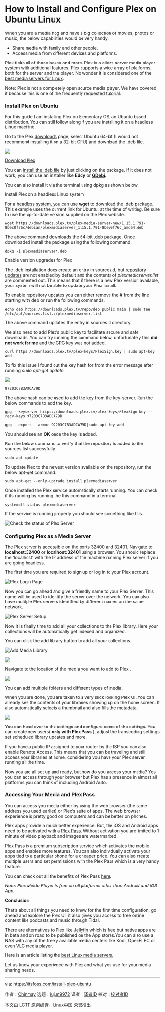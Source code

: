 [#]: collector: (lujun9972)
[#]: translator: ( )
[#]: reviewer: ( )
[#]: publisher: ( )
[#]: url: ( )
[#]: subject: (How to Install and Configure Plex on Ubuntu Linux)
[#]: via: (https://itsfoss.com/install-plex-ubuntu)
[#]: author: (Chinmay https://itsfoss.com/author/chinmay/)

How to Install and Configure Plex on Ubuntu Linux
======

When you are a media hog and have a big collection of movies, photos or music, the below capabilities would be very handy.

  * Share media with family and other people.
  * Access media from different devices and platforms.



Plex ticks all of those boxes and more. Plex is a client-server media player system with additional features. Plex supports a wide array of platforms, both for the server and the player. No wonder it is considered one of the [best media servers for Linux][1].

Note: Plex is not a completely open source media player. We have covered it because this is one of the frequently [requested tutorial][2].

### Install Plex on Ubuntu

For this guide I am installing Plex on Elementary OS, an Ubuntu based distribution. You can still follow along if you are installing it on a headless Linux machine.

Go to the Plex [downloads][3] page, select Ubuntu 64-bit (I would not recommend installing it on a 32-bit CPU) and download the .deb file.

![][4]

[Download Plex][3]

You can [install the .deb file][5] by just clicking on the package. If it does not work, you can use an installer like **Eddy** or **[GDebi][6].**

You can also install it via the terminal using dpkg as shown below.

Install Plex on a headless Linux system

For a [headless system][7], you can use **wget** to download the .deb package. This example uses the current link for Ubuntu, at the time of writing. Be sure to use the up-to-date version supplied on the Plex website.

```
wget https://downloads.plex.tv/plex-media-server-new/1.15.1.791-8bec0f76c/debian/plexmediaserver_1.15.1.791-8bec0f76c_amd64.deb
```

The above command downloads the 64-bit .deb package. Once downloaded install the package using the following command.

```
dpkg -i plexmediaserver*.deb
```

Enable version upgrades for Plex

The .deb installation does create an entry in sources.d, but [repository updates][8] are not enabled by default and the contents of _plexmediaserver.list_ are commented out. This means that if there is a new Plex version available, your system will not be able to update your Plex install.

To enable repository updates you can either remove the # from the line starting with deb or run the following commands.

```
echo deb https://downloads.plex.tv/repo/deb public main | sudo tee /etc/apt/sources.list.d/plexmediaserver.list
```

The above command updates the entry in sources.d directory.

We also need to add Plex’s public key to facilitate secure and safe downloads. You can try running the command below, unfortunately this **did not work for me** and the [GPG][9] key was not added.

```
curl https://downloads.plex.tv/plex-keys/PlexSign.key | sudo apt-key add -
```

To fix this issue I found out the key hash for from the error message after running _sudo apt-get update._

![][10]

```
97203C7B3ADCA79D
```

The above hash can be used to add the key from the key-server. Run the below commands to add the key.

```
gpg --keyserver https://downloads.plex.tv/plex-keys/PlexSign.key --recv-keys 97203C7B3ADCA79D
```

```
gpg --export --armor 97203C7B3ADCA79D|sudo apt-key add -
```

You should see an **OK** once the key is added.

Run the below command to verify that the repository is added to the sources list successfully.

```
sudo apt update
```

To update Plex to the newest version available on the repository, run the below [apt-get command][11].

```
sudo apt-get --only-upgrade install plexmediaserver
```

Once installed the Plex service automatically starts running. You can check if its running by running the this command in a terminal.

```
systemctl status plexmediaserver
```

If the service is running properly you should see something like this.

![Check the status of Plex Server][12]

### Configuring Plex as a Media Server

The Plex server is accessible on the ports 32400 and 32401. Navigate to **localhost:32400** or **localhost:32401** using a browser. You should replace the ‘localhost’ with the IP address of the machine running Plex server if you are going headless.

The first time you are required to sign up or log in to your Plex account.

![Plex Login Page][13]

Now you can go ahead and give a friendly name to your Plex Server. This name will be used to identify the server over the network. You can also have multiple Plex servers identified by different names on the same network.

![Plex Server Setup][14]

Now it is finally time to add all your collections to the Plex library. Here your collections will be automatically get indexed and organized.

You can click the add library button to add all your collections.

![Add Media Library][15]

![][16]

Navigate to the location of the media you want to add to Plex .

![][17]

You can add multiple folders and different types of media.

When you are done, you are taken to a very slick looking Plex UI. You can already see the contents of your libraries showing up on the home screen. It also automatically selects a thumbnail and also fills the metadata.

![][18]

You can head over to the settings and configure some of the settings. You can create new users( **only with Plex Pass** ), adjust the transcoding settings set scheduled library updates and more.

If you have a public IP assigned to your router by the ISP you can also enable Remote Access. This means that you can be traveling and still access your libraries at home, considering you have your Plex server running all the time.

Now you are all set up and ready, but how do you access your media? Yes you can access through your browser but Plex has a presence in almost all platforms you can think of including Android Auto.

### Accessing Your Media and Plex Pass

You can access you media either by using the web browser (the same address you used earlier) or Plex’s suite of apps. The web browser experience is pretty good on computers and can be better on phones.

Plex apps provide a much better experience. But, the iOS and Android apps need to be activated with a [Plex Pass][19]. Without activation you are limited to 1 minute of video playback and images are watermarked.

Plex Pass is a premium subscription service which activates the mobile apps and enables more features. You can also individually activate your apps tied to a particular phone for a cheaper price. You can also create multiple users and set permissions with the Plex Pass which is a very handy feature.

You can check out all the benefits of Plex Pass [here][19].

_Note: Plex Meida Player is free on all platforms other than Android and iOS App._

**Conclusion**

That’s about all things you need to know for the first time configuration, go ahead and explore the Plex UI, it also gives you access to free online content like podcasts and music through Tidal.

There are alternatives to Plex like [Jellyfin][20] which is free but native apps are in beta and on road to be published on the App stores.You can also use a NAS with any of the freely available media centers like Kodi, OpenELEC or even VLC media player.

Here is an article listing the [best Linux media servers.][1]

Let us know your experience with Plex and what you use for your media sharing needs.

--------------------------------------------------------------------------------

via: https://itsfoss.com/install-plex-ubuntu

作者：[Chinmay][a]
选题：[lujun9972][b]
译者：[译者ID](https://github.com/译者ID)
校对：[校对者ID](https://github.com/校对者ID)

本文由 [LCTT](https://github.com/LCTT/TranslateProject) 原创编译，[Linux中国](https://linux.cn/) 荣誉推出

[a]: https://itsfoss.com/author/chinmay/
[b]: https://github.com/lujun9972
[1]: https://itsfoss.com/best-linux-media-server/
[2]: https://itsfoss.com/request-tutorial/
[3]: https://www.plex.tv/media-server-downloads/
[4]: https://i1.wp.com/itsfoss.com/wp-content/uploads/2019/03/downloads-plex.png?ssl=1
[5]: https://itsfoss.com/install-deb-files-ubuntu/
[6]: https://itsfoss.com/gdebi-default-ubuntu-software-center/
[7]: https://www.lions-wing.net/lessons/servers/home-server.html
[8]: https://itsfoss.com/ubuntu-repositories/
[9]: https://www.gnupg.org/
[10]: https://i2.wp.com/itsfoss.com/wp-content/uploads/2019/03/Screenshot-from-2019-03-26-07-21-05-1.png?ssl=1
[11]: https://itsfoss.com/apt-get-linux-guide/
[12]: https://i1.wp.com/itsfoss.com/wp-content/uploads/2019/03/check-plex-service.png?ssl=1
[13]: https://i0.wp.com/itsfoss.com/wp-content/uploads/2019/03/plex-home-page.png?ssl=1
[14]: https://i1.wp.com/itsfoss.com/wp-content/uploads/2019/03/Plex-server-setup.png?ssl=1
[15]: https://i2.wp.com/itsfoss.com/wp-content/uploads/2019/03/add-library.png?ssl=1
[16]: https://i1.wp.com/itsfoss.com/wp-content/uploads/2019/03/add-plex-library.png?ssl=1
[17]: https://i0.wp.com/itsfoss.com/wp-content/uploads/2019/03/add-plex-folder.png?ssl=1
[18]: https://i0.wp.com/itsfoss.com/wp-content/uploads/2019/03/Screenshot-from-2019-03-17-22-27-56.png?ssl=1
[19]: https://www.plex.tv/plex-pass/
[20]: https://jellyfin.readthedocs.io/en/latest/
